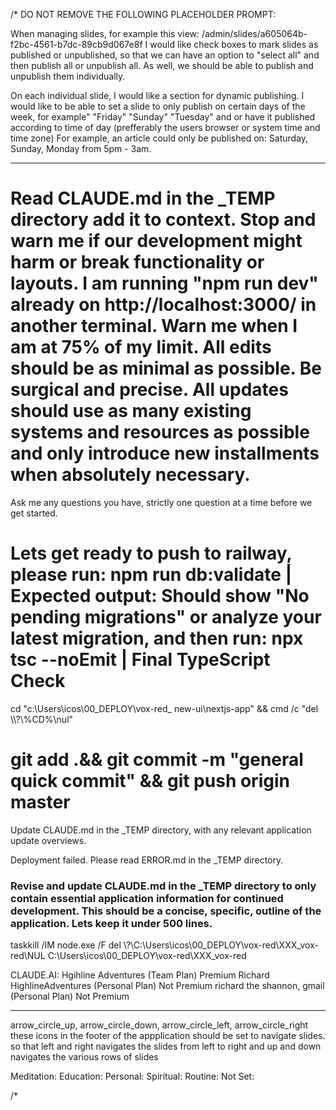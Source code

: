 /* DO NOT REMOVE THE FOLLOWING PLACEHOLDER PROMPT:


When managing slides, for example this view: /admin/slides/a605064b-f2bc-4561-b7dc-89cb9d067e8f I would like check boxes to mark slides as published or unpublished, so that we can have an option to "select all" and then publish all or unpublish all. As well, we should be able to publish and unpublish them individually.

On each individual slide, I would like a section for dynamic publishing. 
I would like to be able to set a slide to only publish on certain days of the week, for example" "Friday" "Sunday" "Tuesday" and or have it published according to time of day (prefferably the users browser or system time and time zone) For example, an article could only be published on: Saturday, Sunday, Monday from 5pm - 3am. 


-----------------------------------------------------------------
# Read CLAUDE.md  in the _TEMP directory add it to context.  Stop and warn me if our development might harm or break functionality or layouts. I am running "npm run dev" already on http://localhost:3000/ in another terminal. Warn me when I am at 75% of my limit. All edits should be as minimal as possible. Be surgical and precise. All updates should use as many existing systems and resources as possible and only introduce new installments when absolutely necessary.

Ask me any questions you have, strictly one question at a time before we get started. 

# Lets get ready to push to railway, please run: npm run db:validate | Expected output: Should show "No pending migrations" or analyze your latest migration, and then run: npx tsc --noEmit | Final TypeScript Check

cd "c:\Users\icos\00_DEPLOY\vox-red\_ new-ui\nextjs-app" && cmd /c "del \\\\?\\%CD%\\nul"

# git add .&& git commit -m "general quick commit" && git push origin master

Update CLAUDE.md in the _TEMP directory, with any relevant application update overviews.

Deployment failed. Please read ERROR.md in the _TEMP directory.

### Revise and update CLAUDE.md in the _TEMP directory to only contain essential application information for continued development. This should be a concise, specific, outline of the application. Lets keep it under 500 lines. 

taskkill /IM node.exe /F
del \\?\C:\Users\icos\00_DEPLOY\vox-red\XXX_vox-red\NUL
C:\Users\icos\00_DEPLOY\vox-red\XXX_vox-red

CLAUDE.AI:
Hgihline Adventures (Team Plan) Premium
Richard HighlineAdventures (Personal Plan) Not Premium
richard the shannon, gmail (Personal Plan) Not Premium

-------------------------------------------------------------------------

arrow_circle_up, arrow_circle_down, arrow_circle_left, arrow_circle_right 
these icons in the footer of the appplication should be set to navigate slides. so that left and right navigates the slides from left to right and up and down navigates the various rows of slides

Meditation:
Education: 
Personal: 
Spiritual: 
Routine: 
Not Set: 

/*
